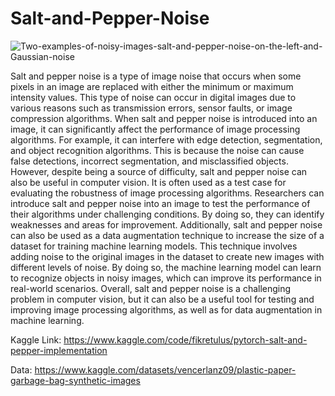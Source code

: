 # Salt-and-Pepper-Noise

![Two-examples-of-noisy-images-salt-and-pepper-noise-on-the-left-and-Gaussian-noise](https://user-images.githubusercontent.com/85081014/224490404-568cdeaa-8013-449a-b79d-ea9c320fd677.png)


Salt and pepper noise is a type of image noise that occurs when some pixels in an image are replaced with either the minimum or maximum intensity values. This type of noise can occur in digital images due to various reasons such as transmission errors, sensor faults, or image compression algorithms. When salt and pepper noise is introduced into an image, it can significantly affect the performance of image processing algorithms. For example, it can interfere with edge detection, segmentation, and object recognition algorithms. This is because the noise can cause false detections, incorrect segmentation, and misclassified objects.
However, despite being a source of difficulty, salt and pepper noise can also be useful in computer vision. It is often used as a test case for evaluating the robustness of image processing algorithms. Researchers can introduce salt and pepper noise into an image to test the performance of their algorithms under challenging conditions. By doing so, they can identify weaknesses and areas for improvement.
Additionally, salt and pepper noise can also be used as a data augmentation technique to increase the size of a dataset for training machine learning models. This technique involves adding noise to the original images in the dataset to create new images with different levels of noise. By doing so, the machine learning model can learn to recognize objects in noisy images, which can improve its performance in real-world scenarios.
Overall, salt and pepper noise is a challenging problem in computer vision, but it can also be a useful tool for testing and improving image processing algorithms, as well as for data augmentation in machine learning.

Kaggle Link: https://www.kaggle.com/code/fikretulus/pytorch-salt-and-pepper-implementation

Data: https://www.kaggle.com/datasets/vencerlanz09/plastic-paper-garbage-bag-synthetic-images
